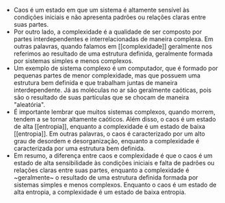 ---
---

- Caos é um estado em que um sistema é altamente sensível às condições iniciais e não apresenta padrões ou relações claras entre suas partes.
- Por outro lado, a complexidade é a qualidade de ser composto por partes interdependentes e interrelacionadas de maneira complexa. Em outras palavras, quando falamos em [[complexidade]] geralmente nos referimos ao resultado de uma estrutura definida, geralmente formada por sistemas simples e menos complexos.
- Um exemplo de sistema complexo é um computador, que é formado por pequenas partes de menor complexidade, mas que possuem uma estrutura bem definida e que trabalham juntas de maneira interdependente. Já as moléculas no ar são geralmente caóticas, pois são o resultado de suas partículas que se chocam de maneira "aleatória".
- É importante lembrar que muitos sistemas complexos, quando morrem, tendem a se tornar altamente caóticos. Além disso, o caos é um estado de alta [[entropia]], enquanto a complexidade é um estado de baixa [[entropia]]. Em outras palavras, o caos é caracterizado por um alto grau de desordem e desorganização, enquanto a complexidade é caracterizada por uma estrutura bem definida.
- Em resumo, a diferença entre caos e complexidade é que o caos é um estado de alta sensibilidade às condições iniciais e falta de padrões ou relações claras entre suas partes, enquanto a complexidade é ~geralmente~ o resultado de uma estrutura definida formada por sistemas simples e menos complexos. Enquanto o caos é um estado de alta entropia, a complexidade é um estado de baixa entropia.
